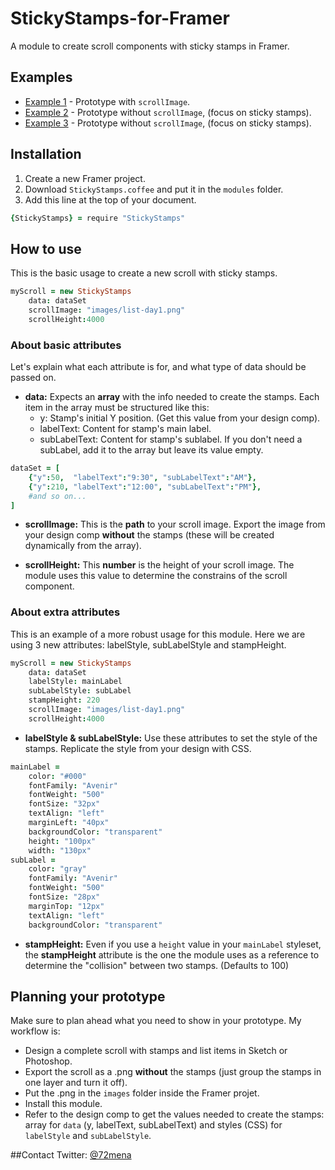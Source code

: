 # StickyStamps-for-Framer
A module to create scroll components with sticky stamps in Framer.


## Examples
- [Example 1](http://share.framerjs.com/slqihde6yfog/) - Prototype with `scrollImage`.
- [Example 2](http://share.framerjs.com/anzg7j0j904z/) - Prototype without `scrollImage`, (focus on sticky stamps).
- [Example 3](http://share.framerjs.com/d71gzc2202kj/) - Prototype without `scrollImage`, (focus on sticky stamps).

## Installation

1. Create a new Framer project.
2. Download `StickyStamps.coffee` and put it in the `modules` folder.
3. Add this line at the top of your document.
```coffeescript
{StickyStamps} = require "StickyStamps"
```

## How to use

This is the basic usage to create a new scroll with sticky stamps.

```coffeescript
myScroll = new StickyStamps
	data: dataSet
	scrollImage: "images/list-day1.png"
	scrollHeight:4000
```

### About basic attributes
Let's explain what each attribute is for, and what type of data should be passed on.

- **data:** Expects an **array** with the info needed to create the stamps. Each item in the array must be structured like this:
  - y: Stamp's initial Y position. (Get this value from your design comp).
  - labelText: Content for stamp's main label.
  - subLabelText: Content for stamp's sublabel. If you don't need a subLabel, add it to the array but leave its value empty.
```coffeescript
dataSet = [
	{"y":50,  "labelText":"9:30", "subLabelText":"AM"}, 
	{"y":210, "labelText":"12:00", "subLabelText":"PM"},
	#and so on...
]
```

- **scrollImage:** This is the **path** to your scroll image. Export the image from your design comp **without** the stamps (these will be created dynamically from the array).

- **scrollHeight:** This **number** is the height of your scroll image. The module uses this value to determine the constrains of the scroll component.

### About extra attributes
This is an example of a more robust usage for this module. Here we are using 3 new attributes: labelStyle, subLabelStyle and stampHeight.

```coffeescript
myScroll = new StickyStamps
	data: dataSet
	labelStyle: mainLabel
	subLabelStyle: subLabel
	stampHeight: 220
	scrollImage: "images/list-day1.png"
	scrollHeight:4000
```

- **labelStyle & subLabelStyle:** Use these attributes to set the style of the stamps. Replicate the style from your design with CSS.
```coffeescript
mainLabel =
	color: "#000"
	fontFamily: "Avenir"
	fontWeight: "500"
	fontSize: "32px"
	textAlign: "left"
	marginLeft: "40px"
	backgroundColor: "transparent"
	height: "100px"
	width: "130px"
subLabel =
	color: "gray"
	fontFamily: "Avenir"
	fontWeight: "500"
	fontSize: "28px"
	marginTop: "12px"
	textAlign: "left"
	backgroundColor: "transparent"
```

- **stampHeight:** Even if you use a `height` value in your `mainLabel` styleset, the **stampHeight** attribute is the one the module uses as a reference to determine the "collision" between two stamps. (Defaults to 100)


## Planning your prototype
Make sure to plan ahead what you need to show in your prototype. My workflow is: 
- Design a complete scroll with stamps and list items in Sketch or Photoshop.
- Export the scroll as a .png **without** the stamps (just group the stamps in one layer and turn it off).
- Put the .png in the `images` folder inside the Framer projet.
- Install this module.
- Refer to the design comp to get the values needed to create the stamps: array for `data` (y, labelText, subLabelText) and styles (CSS) for `labelStyle` and `subLabelStyle`.


##Contact
Twitter: [@72mena](http://twitter.com/72mena)
